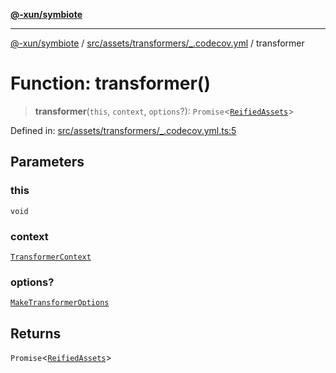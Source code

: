 [**@-xun/symbiote**](../../../../../README.md)

***

[@-xun/symbiote](../../../../../README.md) / [src/assets/transformers/\_.codecov.yml](../README.md) / transformer

# Function: transformer()

> **transformer**(`this`, `context`, `options`?): `Promise`\<[`ReifiedAssets`](../../../type-aliases/ReifiedAssets.md)\>

Defined in: [src/assets/transformers/\_.codecov.yml.ts:5](https://github.com/Xunnamius/symbiote/blob/5aba0025b9a2417f80cab078fc2ddb0b25903903/src/assets/transformers/_.codecov.yml.ts#L5)

## Parameters

### this

`void`

### context

[`TransformerContext`](../../../type-aliases/TransformerContext.md)

### options?

[`MakeTransformerOptions`](../../../type-aliases/MakeTransformerOptions.md)

## Returns

`Promise`\<[`ReifiedAssets`](../../../type-aliases/ReifiedAssets.md)\>
